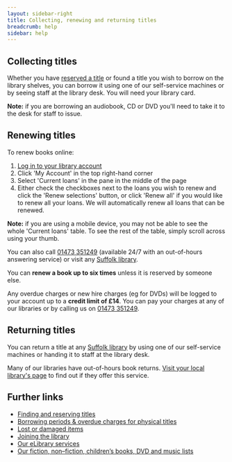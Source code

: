 ```yaml
---
layout: sidebar-right
title: Collecting, renewing and returning titles
breadcrumb: help
sidebar: help
---
```


## Collecting titles

Whether you have [reserved a title](/help/find-and-reserve-print-titles-dvds-and-cds/) or found a title you wish to borrow on the library shelves, you can borrow it using one of our self-service machines or by seeing staff at the library desk. You will need your library card.

**Note:** if you are borrowing an audiobook, CD or DVD you'll need to take it to the desk for staff to issue.

## Renewing titles

To renew books online:

1. [Log in to your library account](https://suffolk.spydus.co.uk/cgi-bin/spydus.exe/MSGTRN/OPAC/LOGINB)
2. Click 'My Account' in the top right-hand corner
3. Select 'Current loans' in the pane in the middle of the page
4. Either check the checkboxes next to the loans you wish to renew and click the 'Renew selections' button, or click 'Renew all' if you would like to renew all your loans. We will automatically renew all loans that can be renewed.

**Note:** if you are using a mobile device, you may not be able to see the whole 'Current loans' table. To see the rest of the table, simply scroll across using your thumb.

You can also call [01473 351249](tel:01473351249) (available 24/7 with an out-of-hours answering service) or visit any [Suffolk library](/libraries/).

You can **renew a book up to six times** unless it is reserved by someone else.

Any overdue charges or new hire charges (eg for DVDs) will be logged to your account up to a **credit limit of £14**. You can pay your charges at any of our libraries or by calling us on [01473 351249](tel:01473351249).

## Returning titles

You can return a title at any [Suffolk library](/libraries/) by using one of our self-service machines or handing it to staff at the library desk.

Many of our libraries have out-of-hours book returns. [Visit your local library's page](/libraries/) to find out if they offer this service.

## Further links

* [Finding and reserving titles](/help/find-and-reserve-print-titles-dvds-and-cds/)
* [Borrowing periods &amp; overdue charges for physical titles](/help/book-cd-audiobook-game-dvd-borrowing-overdues/)
* [Lost or damaged items](/help/lost-or-damaged-items/)
* [Joining the library](/help/joining-the-library/)
* [Our eLibrary services](/elibrary/)
* [Our fiction, non–fiction, children&#8217;s books, DVD and music lists](/new-suggestions "Book, music and film lists")
